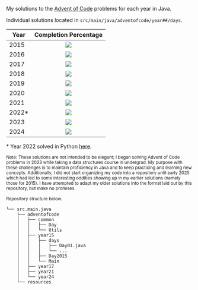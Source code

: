 My solutions to the [Advent of Code](https://adventofcode.com/) problems for each year in Java.

Individual solutions located in `src/main/java/adventofcode/year##/days`.


| Year | Completion Percentage                                       |
|------|-------------------------------------------------------------|
| 2015 | <div align="center">![](https://geps.dev/progress/78)</div> |
| 2016 | <div align="center">![](https://geps.dev/progress/24)</div> |
| 2017 | <div align="center">![](https://geps.dev/progress/28)</div> |
| 2018 | <div align="center">![](https://geps.dev/progress/2) </div> |
| 2019 | <div align="center">![](https://geps.dev/progress/4) </div> |
| 2020 | <div align="center">![](https://geps.dev/progress/0) </div> |
| 2021 | <div align="center">![](https://geps.dev/progress/44)</div> |
| 2022* | <div align="center">![](https://geps.dev/progress/0)</div>  |
| 2023 | <div align="center">![](https://geps.dev/progress/22)</div> |
| 2024 | <div align="center">![](https://geps.dev/progress/18)</div> |

\* Year 2022 solved in Python [here](https://github.com/n-cipolla/advent-of-code-python/tree/main?tab=readme-ov-file).


<small> Note: These solutions are not intended to be elegant; I began solving Advent of Code problems in 2023
while taking a data structures course in undergrad. My purpose with these challenges is to maintain proficiency in
Java and to keep practicing and learning new concepts. Additionally, I did not start organizing my code into
a repository until early 2025 which had led to some interesting oddities showing up in my earlier solutions
(namely those for 2015). I have attempted to adapt my older solutions into the format laid out by this
repository, but make no promises.</small>


<small>Repository structure below.</small>

```
└── src.main.java
    ├── adventofcode
    │   ├── common
    │   │   ├── Day
    │   │   └── Utils
    │   ├── year15
    │   │   ├── days
    │   │   │   ├── Day01.java
    │   │   │   └── ...
    │   │   ├── Day2015
    │   │   └── Main
    │   ├── year17
    │   ├── year21
    │   └── year24
    └── resources
```
